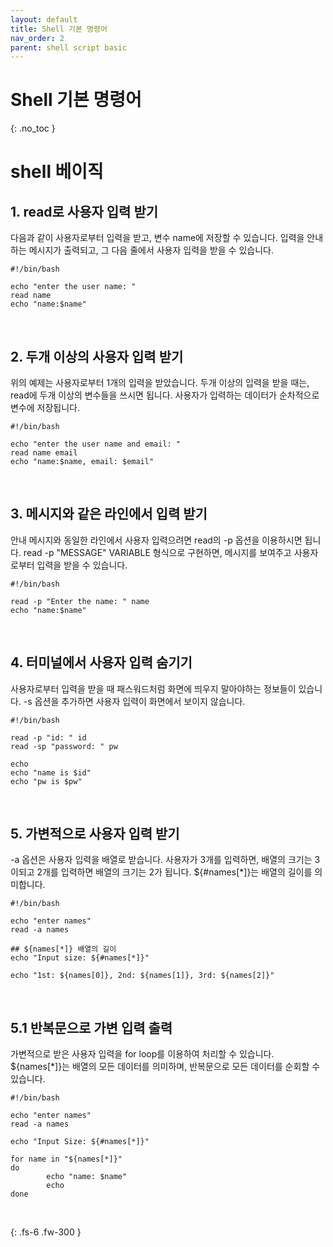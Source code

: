 ```yaml
---
layout: default
title: Shell 기본 명령어
nav_order: 2
parent: shell script basic
---
```


# Shell 기본 명령어
{: .no_toc }

<h1>shell 베이직</h1>
<h2>1. read로 사용자 입력 받기</h2>

다음과 같이 사용자로부터 입력을 받고, 변수 name에 저장할 수 있습니다. 입력을 안내하는 메시지가 출력되고, 그 다음 줄에서 사용자 입력을 받을 수 있습니다.<br/>
```shell
#!/bin/bash

echo "enter the user name: "
read name
echo "name:$name"
```
<br/>
<h2>2. 두개 이상의 사용자 입력 받기</h2>
위의 예제는 사용자로부터 1개의 입력을 받았습니다. 두개 이상의 입력을 받을 때는, read에 두개 이상의 변수들을 쓰시면 됩니다. 사용자가 입력하는 데이터가 순차적으로 변수에 저장됩니다.<br/>

```shell
#!/bin/bash

echo "enter the user name and email: "
read name email
echo "name:$name, email: $email"
```
<br/>

<h2>3. 메시지와 같은 라인에서 입력 받기</h2>
안내 메시지와 동일한 라인에서 사용자 입력으려면 read의 -p 옵션을 이용하시면 됩니다. read -p "MESSAGE" VARIABLE 형식으로 구현하면, 메시지를 보여주고 사용자로부터 입력을 받을 수 있습니다.<br/>

```shell
#!/bin/bash

read -p "Enter the name: " name
echo "name:$name"
```

<br/>

<h2>4. 터미널에서 사용자 입력 숨기기</h2>
사용자로부터 입력을 받을 때 패스워드처럼 화면에 띄우지 말아야하는 정보들이 있습니다. -s 옵션을 추가하면 사용자 입력이 화면에서 보이지 않습니다.<br/>

```shell
#!/bin/bash

read -p "id: " id
read -sp "password: " pw

echo
echo "name is $id"
echo "pw is $pw"
```

<br/>
<h2>5. 가변적으로 사용자 입력 받기</h2>
-a 옵션은 사용자 입력을 배열로 받습니다. 사용자가 3개를 입력하면, 배열의 크기는 3이되고 2개를 입력하면 배열의 크기는 2가 됩니다. ${#names[*]}는 배열의 길이를 의미합니다.<br/>

```shell
#!/bin/bash

echo "enter names"
read -a names

## ${names[*]} 배열의 길이
echo "Input size: ${#names[*]}"

echo "1st: ${names[0]}, 2nd: ${names[1]}, 3rd: ${names[2]}"
```

<br/>

<h2>5.1 반복문으로 가변 입력 출력</h2>
가변적으로 받은 사용자 입력을 for loop를 이용하여 처리할 수 있습니다. ${names[*]}는 배열의 모든 데이터를 의미하며, 반복문으로 모든 데이터를 순회할 수 있습니다.<br/>

```shell
#!/bin/bash

echo "enter names"
read -a names

echo "Input Size: ${#names[*]}"

for name in "${names[*]}"
do
        echo "name: $name"
        echo
done
````


<br/>

{: .fs-6 .fw-300 }
